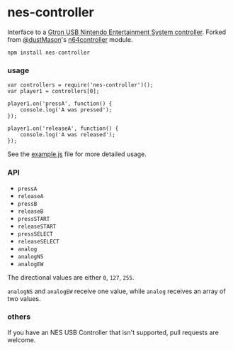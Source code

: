 nes-controller
==============

Interface to a
[Gtron USB Nintendo Entertainment System controller](http://www.amazon.com/gp/product/B002YVD3KM).
Forked from [@dustMason](https://github.com/dustMason)'s [n64controller](https://github.com/dustMason/n64controller) module.

`npm install nes-controller`

### usage

```
var controllers = require('nes-controller')();
var player1 = controllers[0];

player1.on('pressA', function() {
    console.log('A was pressed');
});

player1.on('releaseA', function() {
    console.log('A was released');
});

```

See the [example.js](example.js) file for more detailed usage.

### API

 - `pressA`
 - `releaseA`
 - `pressB`
 - `releaseB`
 - `pressSTART`
 - `releaseSTART`
 - `pressSELECT`
 - `releaseSELECT`
 - `analog`
 - `analogNS`
 - `analogEW`

The directional values are either `0`, `127`, `255`.

`analogNS` and `analogEW` receive one value, while `analog` receives an array of two values.


### others

If you have an NES USB Controller that isn't supported, pull requests are welcome.